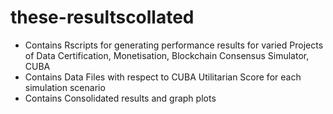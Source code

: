 # these-resultscollated

- Contains Rscripts for generating performance results for varied Projects of Data Certification, Monetisation, Blockchain Consensus Simulator, CUBA
- Contains Data Files with respect to CUBA Utilitarian Score for each simulation scenario
- Contains Consolidated results and graph plots
